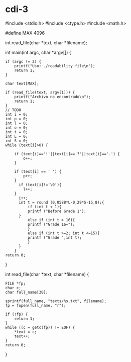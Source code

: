 # cdi-3
#include <stdio.h>
#include <ctype.h>
#include <math.h>

#define MAX 4096

int read_file(char *text, char *filename);

int main(int argc, char *argv[]) {

    if (argc != 2) {
        printf("Uso: ./readability file\n");
        return 1;
    }

    char text[MAX];

    if (read_file(text, argv[1])) {
        printf("Archivo no encontrado\n");
        return 1;
    }
    // TODO
    int i = 0;
    int p = 0;
    int l = 0;
    int o = 0;
    int t = 0;
    int L = 0;
    int S = 0;
    while (text[i]>0) {

        if (text[i]=='!'||text[i]=='?'||text[i]=='.') {
            o++;
        }

        if (text[i] == ' ') {
            p++;    
        }
          if (text[i]!='\0'){
            l++;
        }
          i++;
          int t = round (0,0588*L-0,29*S-15,8);{
              if (int t < 1){
              printf ("Before Grade 1");
          }
              else if (int t > 16){
              printf ("Grade 16+");
              }
              else if (int t >=2; int t <=15){
              printf ("Grade ",int t);
              }
          }
        }
    return 0;
}

int read_file(char *text, char *filename) {

    FILE *fp;
    char c;
    char full_name[30];
    
    sprintf(full_name, "texts/%s.txt", filename);
    fp = fopen(full_name, "r");
    
    if (!fp) {
        return 1;
    } 
    while ((c = getc(fp)) != EOF) {
        *text = c;
        text++;
    }
    return 0;
}
